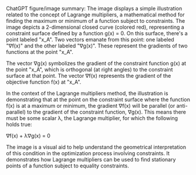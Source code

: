 ChatGPT figure/image summary: The image displays a simple illustration related to the concept of Lagrange multipliers, a mathematical method for finding the maximum or minimum of a function subject to constraints. The image depicts a 2-dimensional closed curve (colored red), representing a constraint surface defined by a function g(x) = 0. On this surface, there's a point labeled "x_A". Two vectors emanate from this point: one labeled "∇f(x)" and the other labeled "∇g(x)". These represent the gradients of two functions at the point "x_A".

The vector ∇g(x) symbolizes the gradient of the constraint function g(x) at the point "x_A", which is orthogonal (at right angles) to the constraint surface at that point. The vector ∇f(x) represents the gradient of the objective function f(x) at "x_A".

In the context of the Lagrange multipliers method, the illustration is demonstrating that at the point on the constraint surface where the function f(x) is at a maximum or minimum, the gradient ∇f(x) will be parallel (or anti-parallel) to the gradient of the constraint function, ∇g(x). This means there must be some scalar λ, the Lagrange multiplier, for which the following holds true:

∇f(x) + λ∇g(x) = 0

The image is a visual aid to help understand the geometrical interpretation of this condition in the optimization process involving constraints. It demonstrates how Lagrange multipliers can be used to find stationary points of a function subject to equality constraints.